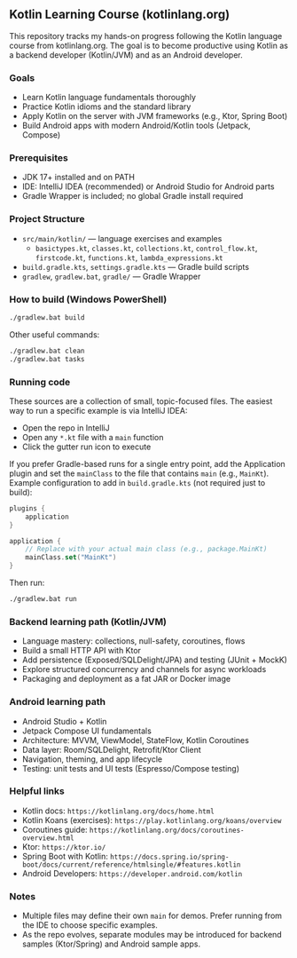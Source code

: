 ## Kotlin Learning Course (kotlinlang.org)

This repository tracks my hands-on progress following the Kotlin language course from kotlinlang.org. The goal is to become productive using Kotlin as a backend developer (Kotlin/JVM) and as an Android developer.

### Goals
- Learn Kotlin language fundamentals thoroughly
- Practice Kotlin idioms and the standard library
- Apply Kotlin on the server with JVM frameworks (e.g., Ktor, Spring Boot)
- Build Android apps with modern Android/Kotlin tools (Jetpack, Compose)

### Prerequisites
- JDK 17+ installed and on PATH
- IDE: IntelliJ IDEA (recommended) or Android Studio for Android parts
- Gradle Wrapper is included; no global Gradle install required

### Project Structure
- `src/main/kotlin/` — language exercises and examples
  - `basictypes.kt`, `classes.kt`, `collections.kt`, `control_flow.kt`, `firstcode.kt`, `functions.kt`, `lambda_expressions﻿.kt`
- `build.gradle.kts`, `settings.gradle.kts` — Gradle build scripts
- `gradlew`, `gradlew.bat`, `gradle/` — Gradle Wrapper

### How to build (Windows PowerShell)
```bash
./gradlew.bat build
```

Other useful commands:
```bash
./gradlew.bat clean
./gradlew.bat tasks
```

### Running code
These sources are a collection of small, topic-focused files. The easiest way to run a specific example is via IntelliJ IDEA:
- Open the repo in IntelliJ
- Open any `*.kt` file with a `main` function
- Click the gutter run icon to execute

If you prefer Gradle-based runs for a single entry point, add the Application plugin and set the `mainClass` to the file that contains `main` (e.g., `MainKt`). Example configuration to add in `build.gradle.kts` (not required just to build):
```kotlin
plugins {
    application
}

application {
    // Replace with your actual main class (e.g., package.MainKt)
    mainClass.set("MainKt")
}
```
Then run:
```bash
./gradlew.bat run
```

### Backend learning path (Kotlin/JVM)
- Language mastery: collections, null-safety, coroutines, flows
- Build a small HTTP API with Ktor
- Add persistence (Exposed/SQLDelight/JPA) and testing (JUnit + MockK)
- Explore structured concurrency and channels for async workloads
- Packaging and deployment as a fat JAR or Docker image

### Android learning path
- Android Studio + Kotlin
- Jetpack Compose UI fundamentals
- Architecture: MVVM, ViewModel, StateFlow, Kotlin Coroutines
- Data layer: Room/SQLDelight, Retrofit/Ktor Client
- Navigation, theming, and app lifecycle
- Testing: unit tests and UI tests (Espresso/Compose testing)

### Helpful links
- Kotlin docs: `https://kotlinlang.org/docs/home.html`
- Kotlin Koans (exercises): `https://play.kotlinlang.org/koans/overview`
- Coroutines guide: `https://kotlinlang.org/docs/coroutines-overview.html`
- Ktor: `https://ktor.io/`
- Spring Boot with Kotlin: `https://docs.spring.io/spring-boot/docs/current/reference/htmlsingle/#features.kotlin`
- Android Developers: `https://developer.android.com/kotlin`

### Notes
- Multiple files may define their own `main` for demos. Prefer running from the IDE to choose specific examples.
- As the repo evolves, separate modules may be introduced for backend samples (Ktor/Spring) and Android sample apps.


